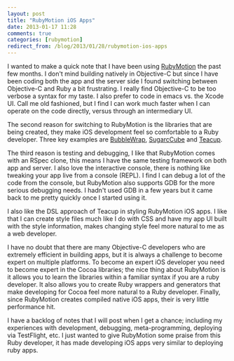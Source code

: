 ```yaml
---
layout: post
title: "RubyMotion iOS Apps"
date: 2013-01-17 11:28
comments: true
categories: [rubymotion]
redirect_from: /blog/2013/01/28/rubymotion-ios-apps
---
```

I wanted to make a quick note that I have been using [RubyMotion](http://www.rubymotion.com/) the past few months. I don't mind building natively in Objective-C but since I have been coding both the app and the server side I found switching between Objective-C and Ruby a bit frustrating. I really find Objective-C to be too verbose a syntax for my taste. I also prefer to code in emacs vs. the Xcode UI. Call me old fashioned, but I find I can work much faster when I can operate on the code directly, versus through an intermediary UI.

The second reason for switching to RubyMotion is the libraries that are being created, they make iOS development feel so comfortable to a Ruby developer. Three key examples are [BubbleWrap](https://github.com/rubymotion/BubbleWrap), [SugarcCube](https://github.com/rubymotion/sugarcube) and [Teacup](https://github.com/rubymotion/teacup).

The third reason is testing and debugging, I like that RubyMotion comes with an RSpec clone, this means I have the same testing framework on both app and server. I also love the interactive console, there is nothing like tweaking your app live from a console (REPL). I find I can debug a lot of the code from the console, but RubyMotion also supports GDB for the more serious debugging needs. I hadn't used GDB in a few years but it came back to me pretty quickly once I started using it.

I also like the DSL approach of Teacup in styling RubyMotion iOS apps. I like that I can create style files much like I do with CSS and have my app UI built with the style information, makes changing style feel more natural to me as a web developer.

I have no doubt that there are many Objective-C developers who are extremely efficient in building apps, but it is always a challenge to become expert on multiple platforms. To become an expert iOS developer you need to become expert in the Cocoa libraries; the nice thing about RubyMotion is it allows you to learn the libraries within a familiar syntax if you are a ruby developer. It also allows you to create Ruby wrappers and generators that make developing for Cocoa feel more natural to a Ruby developer. Finally, since RubyMotion creates compiled native iOS apps, their is very little performance hit. 

I have a backlog of notes that I will post when I get a chance; including my experiences with development,  debugging, meta-programming, deploying via TestFlight, etc. I just wanted to give RubyMotion some praise from this Ruby developer, it has made developing iOS apps very similar to deploying ruby apps. 